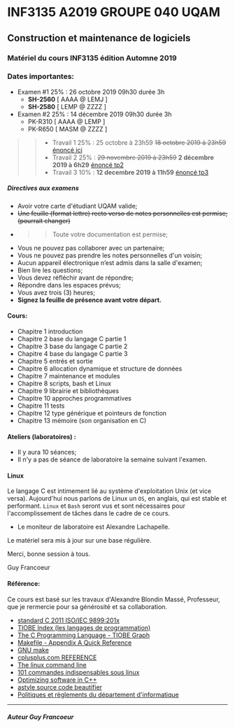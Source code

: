 # INF3135 A2019 GROUPE 040 UQAM

## Construction et maintenance de logiciels

### Matériel du cours INF3135 édition Automne 2019

### Dates importantes:
- Examen #1 25% : 26 octobre 2019 09h30 durée 3h
  + **SH-2560** [ AAAA @ LEMJ ] 
  + **SH-2580** [ LEMP @ ZZZZ ]
- Examen #2 25% : 14 décembre 2019 09h30 durée 3h
  + PK-R310 [ AAAA @ LEMP ]
  + PK-R650 [ MASM @ ZZZZ ]
> > - Travail 1 25% :  25 octobre à 23h59 ~~18 octobre 2019 à 23h59~~ [énoncé ici](https://gitlab.info.uqam.ca/inf3135-aut2019/inf3135-aut2019-tp1-enonce)
> >- Travail 2 25% :  ~~29 novembre 2019 à 23h59~~ **2 décembre 2019 à 6h29** [énoncé tp2](https://gitlab.info.uqam.ca/inf3135-aut2019/inf3135-aut2019-tp2-enonce)
> >- Travail 3 10% :  **12 decembre 2019 à 11h59** [énoncé tp3](https://github.com/guyfrancoeur/INF3135_A2019_TP/blob/master/tp3.md)

##### Directives aux examens
 + Avoir votre carte d'étudiant UQAM valide;
 + ~~Une feuille (format lettre) recto verso de notes personnelles est permise; (pourrait changer)~~
 + > > Toute votre documentation est permise;
 + Vous ne pouvez pas collaborer avec un partenaire;
 + Vous ne pouvez pas prendre les notes personnelles d'un voisin;
 + Aucun appareil électronique n’est admis dans la salle d'examen;
 + Bien lire les questions;
 + Vous devez réfléchir avant de répondre;
 + Répondre dans les espaces prévus;
 + Vous avez trois (3) heures;
 + **Signez la feuille de présence avant votre départ.**

#### Cours:
- Chapitre 1 introduction
- Chapitre 2 base du langage C partie 1
- Chapitre 3 base du langage C partie 2
- Chapitre 4 base du langage C partie 3
- Chapitre 5 entrés et sortie
- Chapitre 6 allocation dynamique et structure de données
- Chapitre 7 maintenance et modules
- Chapitre 8 scripts, bash et Linux
- Chapitre 9 librairie et bibliothèques
- Chapitre 10 approches programmatives
- Chapitre 11 tests
- Chapitre 12 type générique et pointeurs de fonction
- Chapitre 13 mémoire (son organisation en C)

#### Ateliers (laboratoires) :
+ Il y aura 10 séances;
+ Il n'y a pas de séance de laboratoire la semaine suivant l'examen.

#### Linux

Le langage C est intimement lié au système d'exploitation Unix (et vice versa).  Aujourd'hui nous 
parlons de Linux un `OS`, en anglais, qui est stable et performant.  `Linux` et `Bash` seront vus
et sont nécessaires pour l'accomplissement de tâches dans le cadre de ce cours.


+ Le moniteur de laboratoire est Alexandre Lachapelle.


Le matériel sera mis à jour sur une base régulière.

Merci, bonne session à tous.

Guy Francoeur

#### Référence: 

Ce cours est basé sur les travaux d'Alexandre Blondin Massé, Professeur, que je rermercie pour sa générosité et sa collaboration.

+ [standard C 2011 ISO/IEC 9899:201x](http://www.open-std.org/jtc1/sc22/wg14/www/docs/n1570.pdf)
+ [TIOBE Index (les langages de programmation)](https://www.tiobe.com/tiobe-index/ "Usage des langages de programmation")
+ [The C Programming Language - TIOBE Graph](https://www.tiobe.com/tiobe-index/c/ "Langage C")
+ [Makefile - Appendix A Quick Reference](https://www.gnu.org/software/make/manual/html_node/Quick-Reference.html#Quick-Reference)
+ [GNU make](https://www.gnu.org/software/make/manual/html_node/)
+ [cplusplus.com REFERENCE](http://www.cplusplus.com/reference/ "cplusplus.com REFERENCE")
+ [The linux command line](http://www.linuxcommand.org/tlcl.php "The linux command line")
+ [101 commandes indispensables sous linux](https://buzut.fr/101-commandes-indispensables-sous-linux/ "101 commandes indispensables sous linux")
+ [Optimizing software in C++](https://www.agner.org/optimize/optimizing_cpp.pdf "référence pour le C++, niveau expert")
+ [astyle source code beautifier](https://sourceforge.net/projects/astyle/files/astyle/astyle%203.1/)
+ [Politiques et règlements du département d'informatique](http://info.uqam.ca/politiques/)

----

##### Auteur Guy Francoeur
